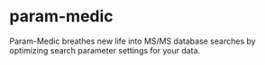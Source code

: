 # param-medic
Param-Medic breathes new life into MS/MS database searches by optimizing search parameter settings for your data.
